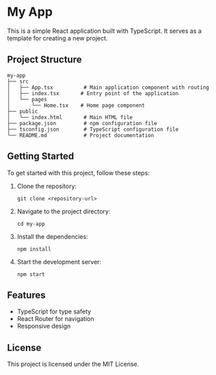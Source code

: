 # My App

This is a simple React application built with TypeScript. It serves as a template for creating a new project.

## Project Structure

```
my-app
├── src
│   ├── App.tsx          # Main application component with routing
│   ├── index.tsx       # Entry point of the application
│   └── pages
│       └── Home.tsx    # Home page component
├── public
│   └── index.html       # Main HTML file
├── package.json         # npm configuration file
├── tsconfig.json        # TypeScript configuration file
└── README.md            # Project documentation
```

## Getting Started

To get started with this project, follow these steps:

1. Clone the repository:
   ```
   git clone <repository-url>
   ```

2. Navigate to the project directory:
   ```
   cd my-app
   ```

3. Install the dependencies:
   ```
   npm install
   ```

4. Start the development server:
   ```
   npm start
   ```

## Features

- TypeScript for type safety
- React Router for navigation
- Responsive design

## License

This project is licensed under the MIT License.